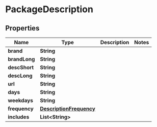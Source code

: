 
# PackageDescription

## Properties
Name | Type | Description | Notes
------------ | ------------- | ------------- | -------------
**brand** | **String** |  | 
**brandLong** | **String** |  | 
**descShort** | **String** |  | 
**descLong** | **String** |  | 
**url** | **String** |  | 
**days** | **String** |  | 
**weekdays** | **String** |  | 
**frequency** | [**DescriptionFrequency**](DescriptionFrequency.md) |  | 
**includes** | **List&lt;String&gt;** |  | 




